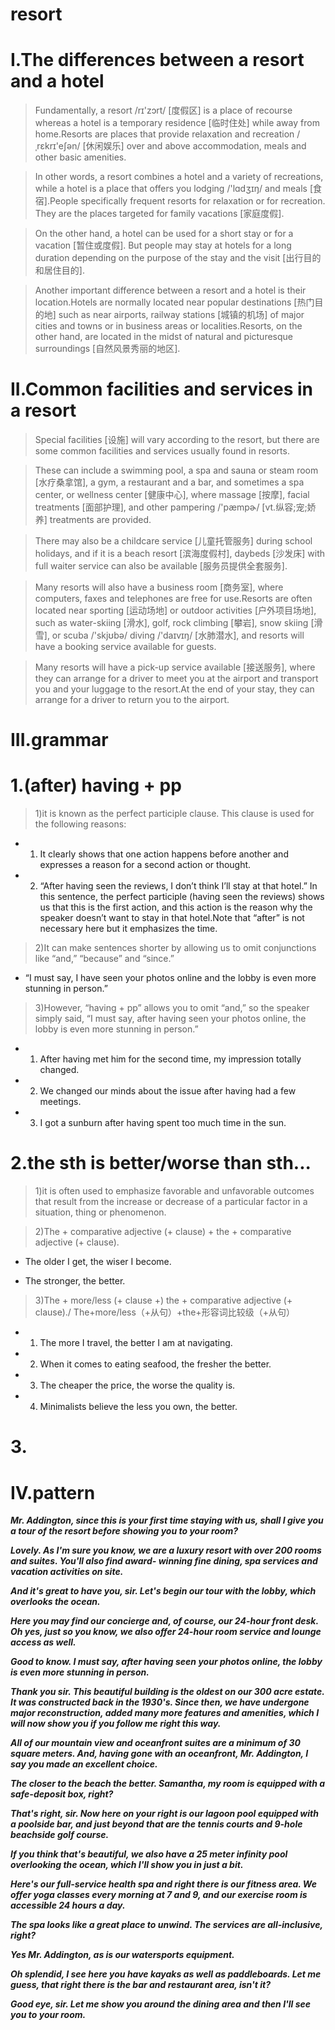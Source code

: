 # resort
# I.The differences between a resort and a hotel
> Fundamentally, a resort /rɪ'zɔrt/ [度假区] is a place of recourse whereas a hotel is a temporary residence [临时住处] while away from home.Resorts are places that provide relaxation and recreation /ˌrɛkrɪ'eʃən/ [休闲娱乐] over and above accommodation, meals and other basic amenities.

> In other words, a resort combines a hotel and a variety of recreations, while a hotel is a place that offers you lodging /'lɑdʒɪŋ/ and meals [食宿].People specifically frequent resorts for relaxation or for recreation. They are the places targeted for family vacations [家庭度假].

> On the other hand, a hotel can be used for a short stay or for a vacation [暂住或度假]. But people may stay at hotels for a long duration depending on the purpose of the stay and the visit [出行目的和居住目的].

> Another important difference between a resort and a hotel is their location.Hotels are normally located near popular destinations [热门目的地] such as near airports, railway stations [城镇的机场] of major cities and towns or in business areas or localities.Resorts, on the other hand, are located in the midst of natural and picturesque surroundings [自然风景秀丽的地区].

# II.Common facilities and services in a resort
> Special facilities [设施] will vary according to the resort, but there are some common facilities and services usually found in resorts.

> These can include a swimming pool, a spa and sauna or steam room [水疗桑拿馆], a gym, a restaurant and a bar, and sometimes a spa center, or wellness center [健康中心], where massage [按摩], facial treatments [面部护理], and other pampering /'pæmpɚ/ [vt.纵容;宠;娇养] treatments are provided.

> There may also be a childcare service [儿童托管服务] during school holidays, and if it is a beach resort [滨海度假村], daybeds [沙发床] with full waiter service can also be available [服务员提供全套服务].

> Many resorts will also have a business room [商务室], where computers, faxes and telephones are free for use.Resorts are often located near sporting [运动场地] or outdoor activities [户外项目场地], such as water-skiing [滑水], golf, rock climbing [攀岩], snow skiing [滑雪], or scuba /'skjʊbə/ diving /'daɪvɪŋ/ [水肺潜水], and resorts will have a booking service available for guests.

> Many resorts will have a pick-up service available [接送服务], where they can arrange for a driver to meet you at the airport and transport you and your luggage to the resort.At the end of your stay, they can arrange for a driver to return you to the airport.

# III.grammar
# 1.(after) having + pp
> 1)it is known as the perfect participle clause. This clause is used for the following reasons:

- 1. It clearly shows that one action happens before another and expresses a reason for a second action or thought.

- 2. “After having seen the reviews, I don’t think I’ll stay at that hotel.” In this sentence, the perfect participle (having seen the reviews) shows us that this is the first action, and this action is the reason why the speaker doesn’t want to stay in that hotel.Note that “after” is not necessary here but it emphasizes the time.

> 2)It can make sentences shorter by allowing us to omit conjunctions like “and,” “because” and “since.”

- “I must say, I have seen your photos online and the lobby is even more stunning in person.”

> 3)However, “having + pp” allows you to omit “and,” so the speaker simply said, “I must say, after having seen your photos online, the lobby is even more stunning in person.”

- 1. After having met him for the second time, my impression totally changed.

- 2. We changed our minds about the issue after having had a few meetings.

- 3. I got a sunburn after having spent too much time in the sun.

# 2.the sth is better/worse than sth...
> 1)it is often used to emphasize favorable and unfavorable outcomes that result from the increase or decrease of a particular factor in a situation, thing or phenomenon.

> 2)The + comparative adjective (+ clause) + the + comparative adjective (+ clause).

- The older I get, the wiser I become.

- The stronger, the better.

> 3)The + more/less (+ clause +) the + comparative adjective (+ clause)./ The+more/less（+从句）+the+形容词比较级（+从句）

- 1. The more I travel, the better I am at navigating.

- 2. When it comes to eating seafood, the fresher the better.

- 3. The cheaper the price, the worse the quality is.

- 4. Minimalists believe the less you own, the better.

# 3.














# IV.pattern
***Mr. Addington, since this is your first time staying with us, shall I give you a tour of the resort before showing you to your room?***

***Lovely. As I'm sure you know, we are a luxury resort with over 200 rooms and suites. You'll also find award- winning fine dining, spa services and vacation activities on site.***

***And it's great to have you, sir. Let's begin our tour with the lobby, which overlooks the ocean.***

***Here you may find our concierge and, of course, our 24-hour front desk. Oh yes, just so you know, we also offer 24-hour room service and lounge access as well.***

***Good to know. I must say, after having seen your photos online, the lobby is even more stunning in person.***

***Thank you sir. This beautiful building is the oldest on our 300 acre estate. It was constructed back in the 1930's. Since then, we have undergone major reconstruction, added many more features and amenities, which I will now show you if you follow me right this way.***

***All of our mountain view and oceanfront suites are a minimum of 30 square meters. And, having gone with an oceanfront, Mr. Addington, I say you made an excellent choice.***

***The closer to the beach the better. Samantha, my room is equipped with a safe-deposit box, right?***

***That's right, sir. Now here on your right is our lagoon pool equipped with a poolside bar, and just beyond that are the tennis courts and 9-hole beachside golf course.***

***If you think that's beautiful, we also have a 25 meter infinity pool overlooking the ocean, which I'll show you in just a bit.***

***Here's our full-service health spa and right there is our fitness area. We offer yoga classes every morning at 7 and 9, and our exercise room is accessible 24 hours a day.***

***The spa looks like a great place to unwind. The services are all-inclusive, right?***

***Yes Mr. Addington, as is our watersports equipment.***

***Oh splendid, I see here you have kayaks as well as paddleboards. Let me guess, that right there is the bar and restaurant area, isn't it?***

***Good eye, sir. Let me show you around the dining area and then I'll see you to your room.***











